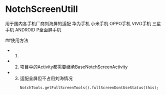 # NotchScreenUtill
用于国内各手机厂商刘海屏的适配
华为手机
小米手机
OPPO手机
VIVO手机
三星手机
ANDROID P全面屏手机

##使用方法
- 1. 
- 2. 项目中的Activity都需要继承BaseNotchScreenActivity
- 3. 适配全屏但不占用刘海情况
     ```
     NotchTools.getFullScreenTools().fullScreenDontUseStatus(this);
     ```
